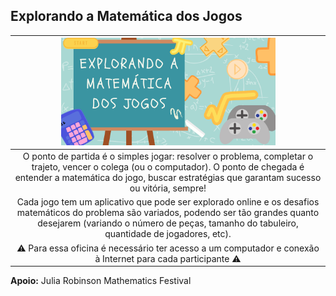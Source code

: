 ## Explorando a Matemática dos Jogos

|<img src="mate.png" width="70%" height="70%">  |
|:-----:|
|O ponto de partida é o simples jogar: resolver o problema, completar o trajeto, vencer o colega (ou o computador). O ponto de chegada é entender a matemática do jogo, buscar estratégias que garantam sucesso ou vitória, sempre!|
|Cada jogo tem um aplicativo que pode ser explorado online e os desafios matemáticos do problema são variados, podendo ser tão grandes quanto desejarem (variando o número de peças, tamanho do tabuleiro, quantidade de jogadores, etc).
:warning: Para essa oficina é necessário ter acesso a um computador e conexão à Internet para cada participante :warning:|

**Apoio:** Julia Robinson Mathematics Festival
